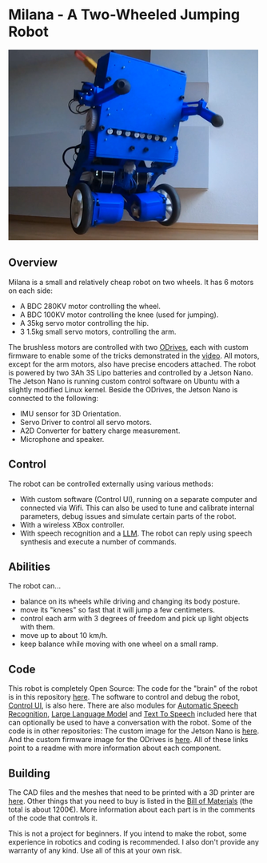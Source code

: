 # Milana - A Two-Wheeled Jumping Robot

![Milana](images/milana.png)

## Overview
Milana is a small and relatively cheap robot on two wheels. It has 6 motors on each side:
 - A BDC 280KV motor controlling the wheel.
 - A BDC 100KV motor controlling the knee (used for jumping).
 - A 35kg servo motor controlling the hip.
 - 3 1.5kg small servo motors, controlling the arm.

The brushless motors are controlled with two [ODrives](https://odriverobotics.com/), each with custom firmware to enable some of the tricks demonstrated in the [video](https://www.youtube.com/watch?v=lOAjTAtRaGs). All motors, except for the arm motors, also have precise encoders attached.
The robot is powered by two 3Ah 3S Lipo batteries and controlled by a Jetson Nano. The Jetson Nano is running custom control software on Ubuntu with a slightly modified Linux kernel. Beside the ODrives, the Jetson Nano is connected to the following:
 - IMU sensor for 3D Orientation.
 - Servo Driver to control all servo motors.
 - A2D Converter for battery charge measurement.
 - Microphone and speaker.

## Control
The robot can be controlled externally using various methods:
 - With custom software (Control UI), running on a separate computer and connected via Wifi. This can also be used to tune and calibrate internal parameters, debug issues and simulate certain parts of the robot.
 - With a wireless XBox controller.
 - With speech recognition and a [LLM](https://www.youtube.com/watch?v=1e_AJBxF1MY). The robot can reply using speech synthesis and execute a number of commands.

 ## Abilities
 The robot can...
 - balance on its wheels while driving and changing its body posture.
 - move its "knees" so fast that it will jump a few centimeters.
 - control each arm with 3 degrees of freedom and pick up light objects with them.
 - move up to about 10 km/h.
 - keep balance while moving with one wheel on a small ramp.

## Code
This robot is completely Open Source: The code for the "brain" of the robot is in this repository [here](robot/). The software to control and debug the robot, [Control UI](control_ui/), is also here. There are also modules for [Automatic Speech Recognition](asr/), [Large Language Model](llm/) and [Text To Speech](tts/) included here that can optionally be used to have a conversation with the robot. Some of the code is in other repositories: The custom image for the Jetson Nano is [here](https://github.com/helmutbuhler/jetson_nano_image_milana). And the custom firmware image for the ODrives is [here](https://github.com/helmutbuhler/odrive_milana). All of these links point to a readme with more information about each component.

## Building
The CAD files and the meshes that need to be printed with a 3D printer are [here](CAD/). Other things that you need to buy is listed in the [Bill of Materials](extras/BOM.ods) (the total is about 1200€). More information about each part is in the comments of the code that controls it.

This is not a project for beginners. If you intend to make the robot, some experience in robotics and coding is recommended. I also don't provide any warranty of any kind. Use all of this at your own risk.

